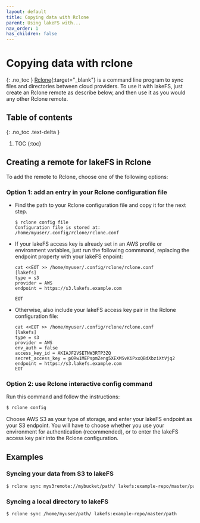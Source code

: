 ```yaml
---
layout: default
title: Copying data with Rclone
parent: Using lakeFS with...
nav_order: 1
has_children: false
---
```

# Copying data with rclone
{: .no_toc }
[Rclone](https://rclone.org/){:target="_blank"} is a command line program to sync files and directories between cloud providers.
To use it with lakeFS, just create an Rclone remote as describe below, and then use it as you would any other Rclone remote.                                                                                                  

## Table of contents
{: .no_toc .text-delta }

1. TOC
{:toc}
## Creating a remote for lakeFS in Rclone
To add the remote to Rclone, choose one of the following options:
### Option 1: add an entry in your Rclone configuration file
*   Find the path to your Rclone configuration file and copy it for the next step.
    
    ```
    $ rclone config file
    Configuration file is stored at:
    /home/myuser/.config/rclone/rclone.conf
    ```
    
*   If your lakeFS access key  is already set in an AWS profile or environment variables, just run the following commmand, replacing the endpoint property with your lakeFS enpoint:

    ```
    cat <<EOT >> /home/myuser/.config/rclone/rclone.conf
    [lakefs]
    type = s3
    provider = AWS
    endpoint = https://s3.lakefs.example.com
    
    EOT
    ```

*   Otherwise, also include your lakeFS access key pair in the Rclone configuration file:

    ```
    cat <<EOT >> /home/myuser/.config/rclone/rclone.conf
    [lakefs]
    type = s3
    provider = AWS
    env_auth = false
    access_key_id = AKIAJF2VSETNW3RTP3ZQ
    secret_access_key = pQRw1MEPspmZeng5XEXMSvKiPxxQBdXbziXtVjq2
    endpoint = https://s3.lakefs.example.com
    EOT
    ```

### Option 2: use Rclone interactive config command

Run this command and follow the instructions:
```bash
$ rclone config
```
Choose AWS S3 as your type of storage, and enter your lakeFS endpoint as your S3 endpoint.
You will have to choose whether you use your environment for authentication (recommended),
or to enter the lakeFS access key pair into the Rclone configuration.

## Examples

### Syncing your data from S3 to lakeFS

``` bash
$ rclone sync mys3remote://mybucket/path/ lakefs:example-repo/master/path
```

### Syncing a local directory to lakeFS

```bash
$ rclone sync /home/myuser/path/ lakefs:example-repo/master/path
```
